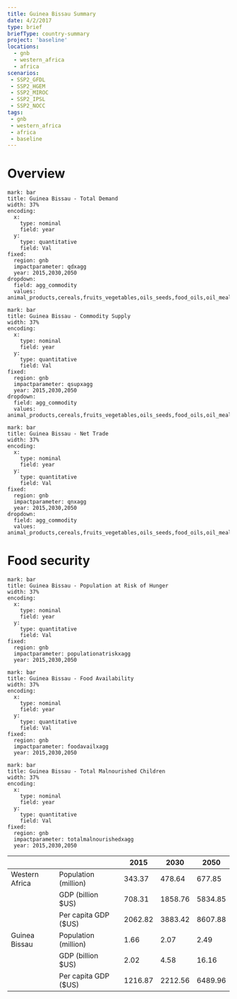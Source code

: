 ```yaml
---
title: Guinea Bissau Summary
date: 4/2/2017
type: brief
briefType: country-summary
project: 'baseline'
locations:
  - gnb
  - western_africa
  - africa
scenarios:
 - SSP2_GFDL
 - SSP2_HGEM
 - SSP2_MIROC
 - SSP2_IPSL
 - SSP2_NOCC
tags:
 - gnb
 - western_africa
 - africa
 - baseline
---
```

# Overview 

```chart
mark: bar
title: Guinea Bissau - Total Demand
width: 37%
encoding:
  x:
    type: nominal
    field: year
  y:
    type: quantitative
    field: Val
fixed:
  region: gnb
  impactparameter: qdxagg
  year: 2015,2030,2050
dropdown:
  field: agg_commodity
  values: animal_products,cereals,fruits_vegetables,oils_seeds,food_oils,oil_meals,other,pulses,roots_tubers,sugar
```

```chart
mark: bar
title: Guinea Bissau - Commodity Supply
width: 37%
encoding:
  x:
    type: nominal
    field: year
  y:
    type: quantitative
    field: Val
fixed:
  region: gnb
  impactparameter: qsupxagg
  year: 2015,2030,2050
dropdown:
  field: agg_commodity
  values: animal_products,cereals,fruits_vegetables,oils_seeds,food_oils,oil_meals,other,pulses,roots_tubers,sugar
```

```chart
mark: bar
title: Guinea Bissau - Net Trade
width: 37%
encoding:
  x:
    type: nominal
    field: year
  y:
    type: quantitative
    field: Val
fixed:
  region: gnb
  impactparameter: qnxagg
  year: 2015,2030,2050
dropdown:
  field: agg_commodity
  values: animal_products,cereals,fruits_vegetables,oils_seeds,food_oils,oil_meals,other,pulses,roots_tubers,sugar
```

# Food security

```chart
mark: bar
title: Guinea Bissau - Population at Risk of Hunger
width: 37%
encoding:
  x:
    type: nominal
    field: year
  y:
    type: quantitative
    field: Val
fixed:
  region: gnb
  impactparameter: populationatriskxagg
  year: 2015,2030,2050
```

```chart
mark: bar
title: Guinea Bissau - Food Availability
width: 37%
encoding:
  x:
    type: nominal
    field: year
  y:
    type: quantitative
    field: Val
fixed:
  region: gnb
  impactparameter: foodavailxagg
  year: 2015,2030,2050
```

```chart
mark: bar
title: Guinea Bissau - Total Malnourished Children
width: 37%
encoding:
  x:
    type: nominal
    field: year
  y:
    type: quantitative
    field: Val
fixed:
  region: gnb
  impactparameter: totalmalnourishedxagg
  year: 2015,2030,2050
```

|   |   | 2015 | 2030 | 2050 |
|---|---|---|---|---|
| Western Africa | Population (million) | 343.37 | 478.64 | 677.85 |
|  | GDP (billion $US) | 708.31 | 1858.76 | 5834.85 |
|  | Per capita GDP ($US) | 2062.82 | 3883.42 | 8607.88 |
| Guinea Bissau | Population (million) | 1.66 | 2.07 | 2.49 |
|  | GDP (billion $US) | 2.02 | 4.58 | 16.16 |
|  | Per capita GDP ($US) | 1216.87| 2212.56| 6489.96|